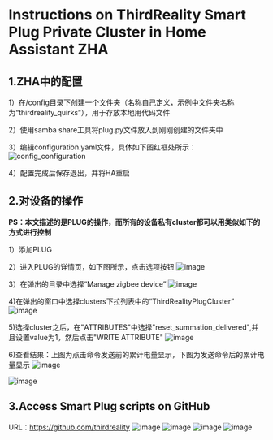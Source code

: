 # Instructions on ThirdReality Smart Plug Private Cluster in Home Assistant ZHA

## 1.ZHA中的配置
1）在/config目录下创建一个文件夹（名称自己定义，示例中文件夹名称为“thirdreality_quirks”），用于存放本地用代码文件

2）使用samba share工具将plug.py文件放入到刚刚创建的文件夹中

3）编辑configuration.yaml文件，具体如下图红框处所示：
![config_configuration](https://github.com/hwzolin/thirdThreadZHA/assets/42085859/a457049b-8cb8-4e0c-8a0d-d478caa88428)

4）配置完成后保存退出，并将HA重启


## 2.对设备的操作
**PS：本文描述的是PLUG的操作，而所有的设备私有cluster都可以用类似如下的方式进行控制**

1）添加PLUG

2）进入PLUG的详情页，如下图所示，点击选项按钮
![image](https://github.com/hwzolin/thirdThreadZHA/assets/42085859/57c430a7-91fa-4a2e-9384-7fe44dfe2c8d)

3）在弹出的目录中选择“Manage zigbee device”
![image](https://github.com/hwzolin/thirdThreadZHA/assets/42085859/e24e790e-82c6-46fc-b86a-695330a62a5c)

4)在弹出的窗口中选择clusters下拉列表中的“ThirdRealityPlugCluster”
![image](https://github.com/hwzolin/thirdThreadZHA/assets/42085859/e3323307-256b-4928-ae93-3123ffbdb314)

5)选择cluster之后，在"ATTRIBUTES"中选择"reset_summation_delivered",并且设置value为1，然后点击"WRITE ATTRIBUTE"
![image](https://github.com/hwzolin/thirdThreadZHA/assets/42085859/8cd77246-197d-4d60-91b9-458b38c89957)

6)查看结果：上图为点击命令发送前的累计电量显示，下图为发送命令后的累计电量显示
![image](https://github.com/hwzolin/thirdThreadZHA/assets/42085859/a3fe7e31-61ab-4385-b614-406392124583)

![image](https://github.com/hwzolin/thirdThreadZHA/assets/42085859/0273af27-856c-44ac-b0a3-c8cab07d050e)


## 3.Access Smart Plug scripts on GitHub
URL：https://github.com/thirdreality
![image](https://github.com/hwzolin/thirdThreadZHA/assets/42085859/35ce0633-aa30-42f7-982c-9c1f7d3e292f)
![image](https://github.com/hwzolin/thirdThreadZHA/assets/42085859/3f6cb4ba-3166-430a-ba2f-36002a029e4b)
![image](https://github.com/hwzolin/thirdThreadZHA/assets/42085859/e1790e4b-5dc4-4115-8f4e-b3db37c73961)
![image](https://github.com/hwzolin/thirdThreadZHA/assets/42085859/9d4c17d8-5a74-412e-9653-d41f096fbb2a)


